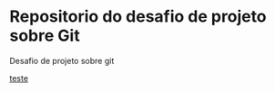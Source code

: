 # Repositorio do desafio de projeto sobre Git
Desafio de projeto sobre git


[teste](https://www.google.com.br/)
